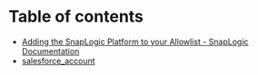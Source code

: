 # Table of contents

* [Adding the SnapLogic Platform to your Allowlist - SnapLogic Documentation](README.md)
* [salesforce\_account](untitled.md)

